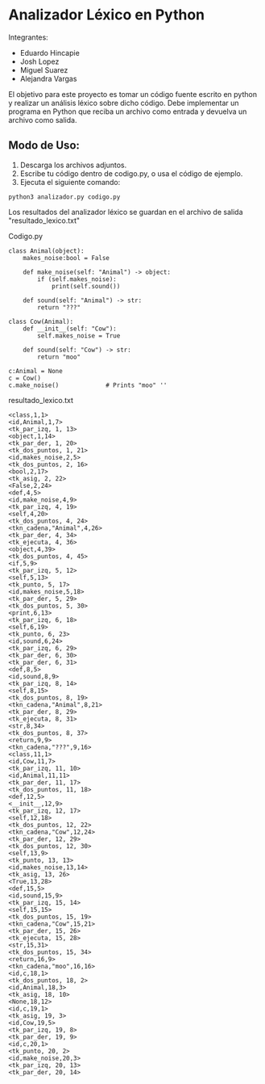 # Analizador Léxico en Python

Integrantes:

- Eduardo Hincapie 
- Josh Lopez 
- Miguel Suarez 
- Alejandra Vargas

El objetivo para este proyecto es tomar un código fuente escrito en python y realizar un
análisis léxico sobre dicho código. Debe implementar un programa en Python que reciba un
archivo como entrada y devuelva un archivo como salida.

## Modo de Uso:
1. Descarga los archivos adjuntos.
2. Escribe tu código dentro de codigo.py, o usa el código de ejemplo.
3. Ejecuta el siguiente comando:
```
python3 analizador.py codigo.py
```
Los resultados del analizador léxico se guardan en el archivo de salida "resultado_lexico.txt"

Codigo.py
```
class Animal(object): 
    makes_noise:bool = False 
     
    def make_noise(self: "Animal") -> object: 
        if (self.makes_noise): 
            print(self.sound()) 
     
    def sound(self: "Animal") -> str: 
        return "???" 
     
class Cow(Animal): 
    def __init__(self: "Cow"):                  
        self.makes_noise = True 
     
    def sound(self: "Cow") -> str: 
        return "moo" 
     
c:Animal = None 
c = Cow() 
c.make_noise()             # Prints "moo" ''
```

resultado_lexico.txt
```
<class,1,1>
<id,Animal,1,7>
<tk_par_izq, 1, 13>
<object,1,14>
<tk_par_der, 1, 20>
<tk_dos_puntos, 1, 21>
<id,makes_noise,2,5>
<tk_dos_puntos, 2, 16>
<bool,2,17>
<tk_asig, 2, 22>
<False,2,24>
<def,4,5>
<id,make_noise,4,9>
<tk_par_izq, 4, 19>
<self,4,20>
<tk_dos_puntos, 4, 24>
<tkn_cadena,"Animal",4,26>
<tk_par_der, 4, 34>
<tk_ejecuta, 4, 36>
<object,4,39>
<tk_dos_puntos, 4, 45>
<if,5,9>
<tk_par_izq, 5, 12>
<self,5,13>
<tk_punto, 5, 17>
<id,makes_noise,5,18>
<tk_par_der, 5, 29>
<tk_dos_puntos, 5, 30>
<print,6,13>
<tk_par_izq, 6, 18>
<self,6,19>
<tk_punto, 6, 23>
<id,sound,6,24>
<tk_par_izq, 6, 29>
<tk_par_der, 6, 30>
<tk_par_der, 6, 31>
<def,8,5>
<id,sound,8,9>
<tk_par_izq, 8, 14>
<self,8,15>
<tk_dos_puntos, 8, 19>
<tkn_cadena,"Animal",8,21>
<tk_par_der, 8, 29>
<tk_ejecuta, 8, 31>
<str,8,34>
<tk_dos_puntos, 8, 37>
<return,9,9>
<tkn_cadena,"???",9,16>
<class,11,1>
<id,Cow,11,7>
<tk_par_izq, 11, 10>
<id,Animal,11,11>
<tk_par_der, 11, 17>
<tk_dos_puntos, 11, 18>
<def,12,5>
<__init__,12,9>
<tk_par_izq, 12, 17>
<self,12,18>
<tk_dos_puntos, 12, 22>
<tkn_cadena,"Cow",12,24>
<tk_par_der, 12, 29>
<tk_dos_puntos, 12, 30>
<self,13,9>
<tk_punto, 13, 13>
<id,makes_noise,13,14>
<tk_asig, 13, 26>
<True,13,28>
<def,15,5>
<id,sound,15,9>
<tk_par_izq, 15, 14>
<self,15,15>
<tk_dos_puntos, 15, 19>
<tkn_cadena,"Cow",15,21>
<tk_par_der, 15, 26>
<tk_ejecuta, 15, 28>
<str,15,31>
<tk_dos_puntos, 15, 34>
<return,16,9>
<tkn_cadena,"moo",16,16>
<id,c,18,1>
<tk_dos_puntos, 18, 2>
<id,Animal,18,3>
<tk_asig, 18, 10>
<None,18,12>
<id,c,19,1>
<tk_asig, 19, 3>
<id,Cow,19,5>
<tk_par_izq, 19, 8>
<tk_par_der, 19, 9>
<id,c,20,1>
<tk_punto, 20, 2>
<id,make_noise,20,3>
<tk_par_izq, 20, 13>
<tk_par_der, 20, 14>
```
